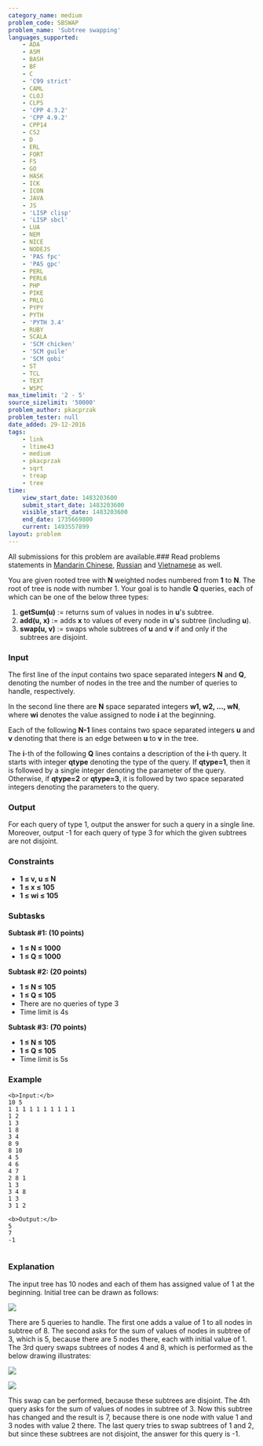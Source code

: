 ```yaml
---
category_name: medium
problem_code: SBSWAP
problem_name: 'Subtree swapping'
languages_supported:
    - ADA
    - ASM
    - BASH
    - BF
    - C
    - 'C99 strict'
    - CAML
    - CLOJ
    - CLPS
    - 'CPP 4.3.2'
    - 'CPP 4.9.2'
    - CPP14
    - CS2
    - D
    - ERL
    - FORT
    - FS
    - GO
    - HASK
    - ICK
    - ICON
    - JAVA
    - JS
    - 'LISP clisp'
    - 'LISP sbcl'
    - LUA
    - NEM
    - NICE
    - NODEJS
    - 'PAS fpc'
    - 'PAS gpc'
    - PERL
    - PERL6
    - PHP
    - PIKE
    - PRLG
    - PYPY
    - PYTH
    - 'PYTH 3.4'
    - RUBY
    - SCALA
    - 'SCM chicken'
    - 'SCM guile'
    - 'SCM qobi'
    - ST
    - TCL
    - TEXT
    - WSPC
max_timelimit: '2 - 5'
source_sizelimit: '50000'
problem_author: pkacprzak
problem_tester: null
date_added: 29-12-2016
tags:
    - link
    - ltime43
    - medium
    - pkacprzak
    - sqrt
    - treap
    - tree
time:
    view_start_date: 1483203600
    submit_start_date: 1483203600
    visible_start_date: 1483203600
    end_date: 1735669800
    current: 1493557899
layout: problem
---
```

All submissions for this problem are available.###  Read problems statements in [Mandarin Chinese](http://www.codechef.com/download/translated/LTIME43/mandarin/SBSWAP.pdf), [Russian](http://www.codechef.com/download/translated/LTIME43/russian/SBSWAP.pdf) and [Vietnamese](http://www.codechef.com/download/translated/LTIME43/vietnamese/SBSWAP.pdf) as well.

You are given rooted tree with **N** weighted nodes numbered from **1** to **N**. The root of tree is node with number 1. Your goal is to handle **Q** queries, each of which can be one of the below three types:

1. **getSum(u)** := returns sum of values in nodes in **u**'s subtree.
2. **add(u, x)** := adds **x** to values of every node in **u**'s subtree (including **u**).
3. **swap(u, v)** := swaps whole subtrees of **u** and **v** if and only if the subtrees are disjoint.

### Input

The first line of the input contains two space separated integers **N** and **Q**, denoting the number of nodes in the tree and the number of queries to handle, respectively.

In the second line there are **N** space separated integers **w1, w2, ..., wN**, where **wi** denotes the value assigned to node **i** at the beginning.

Each of the following **N-1** lines contains two space separated integers **u** and **v** denoting that there is an edge between **u** to **v** in the tree.

The **i**-th of the following **Q** lines contains a description of the **i**-th query. It starts with integer **qtype** denoting the type of the query. If **qtype=1**, then it is followed by a single integer denoting the parameter of the query. Otherwise, if **qtype=2** or **qtype=3**, it is followed by two space separated integers denoting the parameters to the query.

### Output

For each query of type 1, output the answer for such a query in a single line. Moreover, output -1 for each query of type 3 for which the given subtrees are not disjoint.

### Constraints

- **1 ≤ v, u ≤ N**
- **1 ≤ x ≤ 105**
- **1 ≤ wi ≤ 105**

### Subtasks

**Subtask #1: (10 points)**

- **1 ≤ N ≤ 1000**
- **1 ≤ Q ≤ 1000**

**Subtask #2: (20 points)**

- **1 ≤ N ≤ 105**
- **1 ≤ Q ≤ 105**
- There are no queries of type 3
- Time limit is 4s

**Subtask #3: (70 points)**

- **1 ≤ N ≤ 105**
- **1 ≤ Q ≤ 105**
- Time limit is 5s

### Example

```
<b>Input:</b>
10 5
1 1 1 1 1 1 1 1 1 1
1 2
1 3
1 8
3 4
8 9
8 10
4 5
4 6
4 7
2 8 1
1 3
3 4 8
1 3
3 1 2

<b>Output:</b>
5
7
-1


```
### Explanation

The input tree has 10 nodes and each of them has assigned value of 1 at the beginning. Initial tree can be drawn as follows:

![](https://codechef_shared.s3.amazonaws.com/download/Images/LTIME43/15750153_1301041666620483_2119272736_n.png)

There are 5 queries to handle. The first one adds a value of 1 to all nodes in subtree of 8. The second asks for the sum of values of nodes in subtree of 3, which is 5, because there are 5 nodes there, each with initial value of 1. The 3rd query swaps subtrees of nodes 4 and 8, which is performed as the below drawing illustrates:

![](https://codechef_shared.s3.amazonaws.com/download/Images/LTIME43/15801498_1301041663287150_781091460_n.png)

![](https://codechef_shared.s3.amazonaws.com/download/Images/LTIME43/15820123_1301041659953817_1549432346_n.png)

This swap can be performed, because these subtrees are disjoint. The 4th query asks for the sum of values of nodes in subtree of 3. Now this subtree has changed and the result is 7, because there is one node with value 1 and 3 nodes with value 2 there. The last query tries to swap subtrees of 1 and 2, but since these subtrees are not disjoint, the answer for this query is -1.